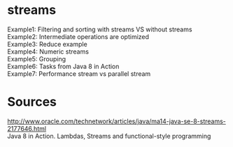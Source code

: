 # streams

Example1: Filtering and sorting with streams VS without streams <br/>
Example2: Intermediate operations are optimized <br/>
Example3: Reduce example <br/>
Example4: Numeric streams <br/>
Example5: Grouping <br/>
Example6: Tasks from Java 8 in Action <br/>
Example7: Performance stream vs parallel stream

# Sources
http://www.oracle.com/technetwork/articles/java/ma14-java-se-8-streams-2177646.html <br/>
Java 8 in Action. Lambdas, Streams and functional-style programming